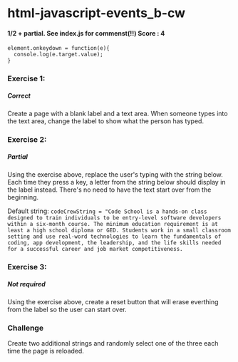 # html-javascript-events_b-cw
#### 1/2 + partial. See index.js for commenst(!!) Score : 4 
```
element.onkeydown = function(e){
  console.log(e.target.value);
}
```

### Exercise 1:
##### Correct 
Create a page with a blank label and a text area. When someone types into the text area, change the label to show what the person has typed.

### Exercise 2:
##### Partial 
Using the exercise above, replace the user's typing with the string below. Each time they press a key, a letter from the string below should display in the label instead. There's no need to have the text start over from the beginning.

Default string: ```codeCrewString = "Code School is a hands-on class designed to train individuals to be entry-level software developers within a six-month course. The minimum education requirement is at least a high school diploma or GED. Students work in a small classroom setting and use real-word technologies to learn the fundamentals of coding, app development, the leadership, and the life skills needed for a successful career and job market competitiveness.``` 

### Exercise 3:
##### Not required 
Using the exercise above, create a reset button that will erase everthing from the label so the user can start over.

### Challenge
Create two additional strings and randomly select one of the three each time the page is reloaded.
